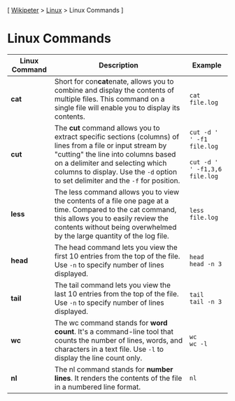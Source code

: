 \[ [Wikipeter](../../README.md) > [Linux](Linux.md) > Linux Commands \]
# Linux Commands

| **Linux Command** | **Description** | **Example** |
| --- | --- | --- |
| **cat** |  Short for con**cat**enate, allows you to combine and display the contents of multiple files. This command on a single file will enable you to display its contents.|`cat file.log`|
| **cut** | The **cut** command allows you to extract specific sections (columns) of lines from a file or input stream by "cutting" the line into columns based on a delimiter and selecting which columns to display. Use the `-d` option to set delimiter and the `-f` for position. | `cut -d ' ' -f1 file.log`<br><br>`cut -d ' ' -f1,3,6 file.log` |
| **less** | The less command allows you to view the contents of a file one page at a time. Compared to the cat command, this allows you to easily review the contents without being overwhelmed by the large quantity of the log file. | `less file.log` |
| **head** | The head command lets you view the first 10 entries from the top of the file. Use `-n` to specify number of lines displayed. | `head`<br>`head -n 3` |
| **tail** | The tail command lets you view the last 10 entries from the top of the file. Use `-n` to specify number of lines displayed. | `tail`<br>`tail -n 3` |
| **wc** | The wc command stands for **word count**. It's a command-line tool that counts the number of lines, words, and characters in a text file. Use `-l` to display the line count only. | `wc`<br>`wc -l` |
| **nl** | The nl command stands for **number lines**. It renders the contents of the file in a numbered line format. | `nl` |
